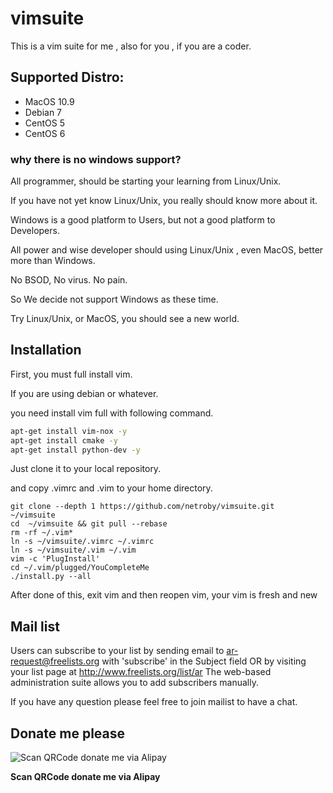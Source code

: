 # vimsuite

This is a vim suite for me , also for you , if you are a coder.

## Supported Distro:

* MacOS 10.9
* Debian 7
* CentOS 5
* CentOS 6


### why there is no windows support?

All programmer, should be starting your learning from Linux/Unix.

If you have not yet know Linux/Unix, you really should know more about it.

Windows is a good platform to Users, but not a good platform to Developers.

All power and wise developer should using Linux/Unix , even MacOS, better more than Windows.

No BSOD, No virus. No pain.

So We decide not support Windows as these time.

Try Linux/Unix, or MacOS, you should see a new world.



## Installation

First, you must full install vim.

If you are using debian or whatever.

you need install vim full with following command.

```sh
apt-get install vim-nox -y
apt-get install cmake -y
apt-get install python-dev -y
```


Just clone it to your local repository.

and copy .vimrc and .vim to your home directory.

```
git clone --depth 1 https://github.com/netroby/vimsuite.git  ~/vimsuite 
cd  ~/vimsuite && git pull --rebase 
rm -rf ~/.vim*
ln -s ~/vimsuite/.vimrc ~/.vimrc
ln -s ~/vimsuite/.vim ~/.vim
vim -c 'PlugInstall'
cd ~/.vim/plugged/YouCompleteMe
./install.py --all
```

After done of this, exit vim and then reopen vim, your vim is fresh and new


## Mail list

Users can subscribe to your list by sending email to ar-request@freelists.org with 'subscribe' in the Subject field OR by visiting your list page at http://www.freelists.org/list/ar The web-based administration suite allows you to add subscribers manually.

If you have any question please feel free to join mailist to have a chat.


## Donate me please

![Scan QRCode donate me via Alipay](https://www.netroby.com/assets/images/alipayme.jpg)

**Scan QRCode donate me via Alipay**
